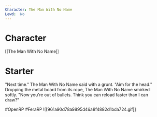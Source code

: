 ```yaml
---
Character: The Man With No Name
Lewd:  No
---
```

# Character
[[The Man With No Name]]

# Starter
"Next time." The Man With No Name said with a grunt. "Aim for the head." Dropping the metal board from its rope, The Man With No Name smirked softly. "Now you're out of bullets. Think you can reload faster than I can draw?"

#OpenRP #FeraRP
![[961a90d78a9895d46a8f4882d1bda724.gif]]